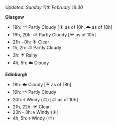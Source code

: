 *Updated: Sunday 11th February 16:30*

**Glasgow**

* 18h: :partly_sunny: Partly Cloudy [:sunny: as of 10h, :cloud: as of 18h]
* 19h, 20h: :partly_sunny: Partly Cloudy [:sunny: as of 10h]
* 21h - 0h: :sunny: Clear
* 1h, 2h: :partly_sunny: Partly Cloudy
* 3h: :umbrella: Rainy
* 4h, 5h: :cloud: Cloudy

**Edinburgh**

* 18h: :cloud: Cloudy [:umbrella: as of 18h]
* 19h: :partly_sunny: Partly Cloudy
* 20h: :cyclone: Windy (:partly_sunny:) [:partly_sunny: as of 10h]
* 21h, 22h: :sunny: Clear
* 23h - 3h: :cyclone: Windy (:sunny:)
* 4h, 5h: :cyclone: Windy (:partly_sunny:)
